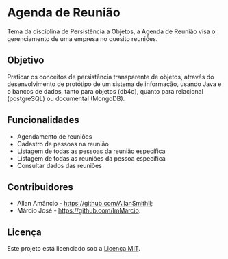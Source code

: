# Agenda de Reunião
Tema da disciplina de Persistência a Objetos, a Agenda de Reunião visa o gerenciamento de uma empresa no quesito reuniões.

## Objetivo
Praticar os conceitos de persistência transparente de objetos, através do
desenvolvimento de protótipo de um sistema de informação, usando Java e o bancos 
de dados, tanto para objetos (db4o), quanto para relacional (postgreSQL) ou documental (MongoDB).

## Funcionalidades
- Agendamento de reuniões
- Cadastro de pessoas na reunião
- Listagem de todas as pessoas da reunião específica
- Listagem de todas as reuniões da pessoa específica
- Consultar dados das reuniões

## Contribuidores
- Allan Amâncio - https://github.com/AllanSmithll;
- Márcio José - https://github.com/ImMarcio.

## Licença
Este projeto está licenciado sob a [Licença MIT](https://opensource.org/license/mit/).

